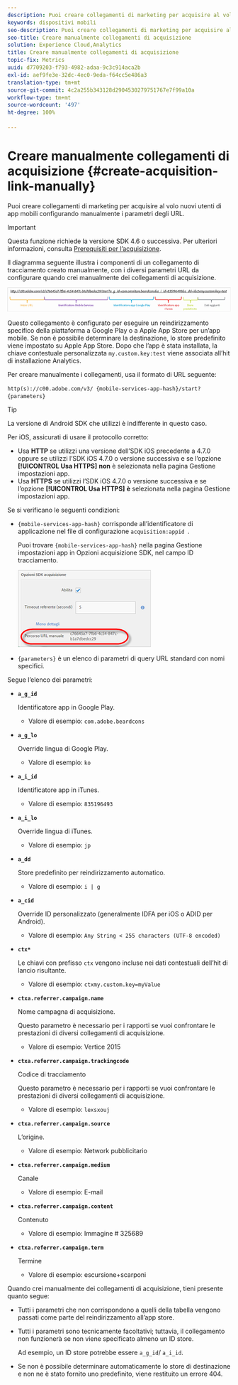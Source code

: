 ```yaml
---
description: Puoi creare collegamenti di marketing per acquisire al volo nuovi utenti di app mobili configurando manualmente i parametri degli URL.
keywords: dispositivi mobili
seo-description: Puoi creare collegamenti di marketing per acquisire al volo nuovi utenti di app mobili configurando manualmente i parametri degli URL.
seo-title: Creare manualmente collegamenti di acquisizione
solution: Experience Cloud,Analytics
title: Creare manualmente collegamenti di acquisizione
topic-fix: Metrics
uuid: d7709203-f793-4982-adaa-9c3c914aca2b
exl-id: aef9fe3e-32dc-4ec0-9eda-f64cc5e486a3
translation-type: tm+mt
source-git-commit: 4c2a255b343128d2904530279751767e7f99a10a
workflow-type: tm+mt
source-wordcount: '497'
ht-degree: 100%

---
```


# Creare manualmente collegamenti di acquisizione {#create-acquisition-link-manually}

Puoi creare collegamenti di marketing per acquisire al volo nuovi utenti di app mobili configurando manualmente i parametri degli URL.

>[!IMPORTANT]
>
>Questa funzione richiede la versione SDK 4.6 o successiva. Per ulteriori informazioni, consulta [Prerequisiti per l’acquisizione](/help/using/acquisition-main/c-acquisition-prerequisites.md).

Il diagramma seguente illustra i componenti di un collegamento di tracciamento creato manualmente, con i diversi parametri URL da configurare quando crei manualmente dei collegamenti di acquisizione.

![](assets/acquisition_url.png)

Questo collegamento è configurato per eseguire un reindirizzamento specifico della piattaforma a Google Play o a Apple App Store per un’app mobile. Se non è possibile determinare la destinazione, lo store predefinito viene impostato su Apple App Store. Dopo che l’app è stata installata, la chiave contestuale personalizzata `my.custom.key:test` viene associata all’hit di installazione Analytics.

Per creare manualmente i collegamenti, usa il formato di URL seguente:

`http(s)://c00.adobe.com/v3/ {mobile-services-app-hash}/start? {parameters}`

>[!TIP]
>
>La versione di Android SDK che utilizzi è indifferente in questo caso.

Per iOS, assicurati di usare il protocollo corretto:

* Usa **HTTP** se utilizzi una versione dell’SDK iOS precedente a 4.7.0 oppure se utilizzi l’SDK iOS 4.7.0 o versione successiva e se l’opzione **[!UICONTROL Usa HTTPS]** **non** è selezionata nella pagina Gestione impostazioni app.
* Usa **HTTPS** se utilizzi l’SDK iOS 4.7.0 o versione successiva e se l’opzione **[!UICONTROL Usa HTTPS]** **è** selezionata nella pagina Gestione impostazioni app.

Se si verificano le seguenti condizioni:

* `{mobile-services-app-hash}` corrisponde all’identificatore di applicazione nel file di configurazione `acquisition:appid `.

   Puoi trovare `{mobile-services-app-hash}` nella pagina Gestione impostazioni app in Opzioni acquisizione SDK, nel campo ID tracciamento.

   ![](assets/tracking-id.png)

* `{parameters}` è un elenco di parametri di query URL standard con nomi specifici.

Segue l’elenco dei parametri:

* **`a_g_id`**

   Identificatore app in Google Play.

   * Valore di esempio: `com.adobe.beardcons`

* **`a_g_lo`**

   Override lingua di Google Play.

   * Valore di esempio: `ko`

* **`a_i_id`**

   Identificatore app in iTunes.

   * Valore di esempio: `835196493`

* **`a_i_lo`**

   Override lingua di iTunes.

   * Valore di esempio: `jp`

* **`a_dd`**

   Store predefinito per reindirizzamento automatico.

   * Valore di esempio: `i | g`

* **`a_cid`**

   Override ID personalizzato (generalmente IDFA per iOS o ADID per Android).

   * Valore di esempio: `Any String < 255 characters (UTF-8 encoded)`

* **`ctx*`**

   Le chiavi con prefisso `ctx` vengono incluse nei dati contestuali dell’hit di lancio risultante.

   * Valore di esempio: `ctxmy.custom.key=myValue`

* **`ctxa.referrer.campaign.name`**

   Nome campagna di acquisizione.

   Questo parametro è necessario per i rapporti se vuoi confrontare le prestazioni di diversi collegamenti di acquisizione.

   * Valore di esempio: Vertice 2015

* **`ctxa.referrer.campaign.trackingcode`**

   Codice di tracciamento

   Questo parametro è necessario per i rapporti se vuoi confrontare le prestazioni di diversi collegamenti di acquisizione.

   * Valore di esempio: `lexsxouj`

* **`ctxa.referrer.campaign.source`**

   L’origine.

   * Valore di esempio: Network pubblicitario

* **`ctxa.referrer.campaign.medium`**

   Canale

   * Valore di esempio: E-mail

* **`ctxa.referrer.campaign.content`**

   Contenuto

   * Valore di esempio: Immagine # 325689

* **`ctxa.referrer.campaign.term`**

   Termine

   * Valore di esempio: escursione+scarponi


Quando crei manualmente dei collegamenti di acquisizione, tieni presente quanto segue:

* Tutti i parametri che non corrispondono a quelli della tabella vengono passati come parte del reindirizzamento all’app store.
* Tutti i parametri sono tecnicamente facoltativi; tuttavia, il collegamento non funzionerà se non viene specificato almeno un ID store.

   Ad esempio, un ID store potrebbe essere `a_g_id`/ `a_i_id`.

* Se non è possibile determinare automaticamente lo store di destinazione e non ne è stato fornito uno predefinito, viene restituito un errore 404.
